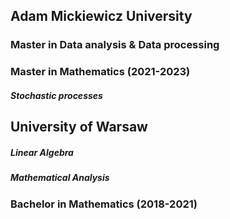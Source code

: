 ## Adam Mickiewicz University

### Master in Data analysis & Data processing

### Master in Mathematics (2021-2023)

##### Stochastic processes

## University of Warsaw

##### Linear Algebra

##### Mathematical Analysis

### Bachelor in Mathematics (2018-2021)

